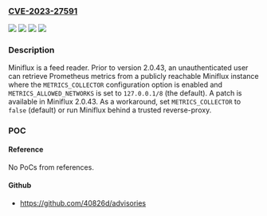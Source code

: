 ### [CVE-2023-27591](https://cve.mitre.org/cgi-bin/cvename.cgi?name=CVE-2023-27591)
![](https://img.shields.io/static/v1?label=Product&message=v2&color=blue)
![](https://img.shields.io/static/v1?label=Version&message=%3D%20%3C%202.0.43%20&color=brighgreen)
![](https://img.shields.io/static/v1?label=Vulnerability&message=CWE-1220%3A%20Insufficient%20Granularity%20of%20Access%20Control&color=brighgreen)
![](https://img.shields.io/static/v1?label=Vulnerability&message=CWE-200%3A%20Exposure%20of%20Sensitive%20Information%20to%20an%20Unauthorized%20Actor&color=brighgreen)

### Description

Miniflux is a feed reader. Prior to version 2.0.43, an unauthenticated user can retrieve Prometheus metrics from a publicly reachable Miniflux instance where the `METRICS_COLLECTOR` configuration option is enabled and `METRICS_ALLOWED_NETWORKS` is set to `127.0.0.1/8` (the default). A patch is available in Miniflux 2.0.43. As a workaround, set `METRICS_COLLECTOR` to `false` (default) or run Miniflux behind a trusted reverse-proxy.

### POC

#### Reference
No PoCs from references.

#### Github
- https://github.com/40826d/advisories

